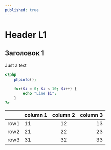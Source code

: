```yaml
---
published: true
---
```


# Header L1

## Заголовок 1

Just a text

~~~ php
<?php
    phpinfo();
    
    for($i = 0; $i < 10; $i++) {
        echo "Line $i";
    }
?>
~~~

|    |column 1|column 2| column 3| 
|-|:--|:--:|--:|
|row1|11|12|13|
|row2|21|22|23|
|row3|31|32|33|

